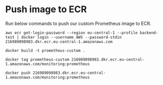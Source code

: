 # Push image to ECR
Run below commands to push our custom Prometheus image to ECR.
```
aws ecr get-login-password --region eu-central-1 --profile backend-test | docker login --username AWS --password-stdin 216989098983.dkr.ecr.eu-central-1.amazonaws.com
```

```
docker build -t prometheus-custom .
```

```
docker tag prometheus-custom 216989098983.dkr.ecr.eu-central-1.amazonaws.com/monitoring:prometheus
```

```
docker push 216989098983.dkr.ecr.eu-central-1.amazonaws.com/monitoring:prometheus
```